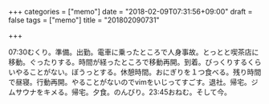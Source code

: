 +++
categories = ["memo"]
date = "2018-02-09T07:31:56+09:00"
draft = false
tags = ["memo"]
title = "201802090731"

+++

07:30むくり。準備。出勤。電車に乗ったところで人身事故。とっとと喫茶店に移動。ぐったりする。時間が経ったところで移動再開。到着。びっくりするくらいやることがない。ぼうっとする。休憩時間。おにぎりを１つ食べる。残り時間で昼寝。行動再開。やることがないのでvimをいじってすごす。退社。帰宅。ジムサウナをキメる。帰宅。夕食。のんびり。23:45おねむ。そして今。
